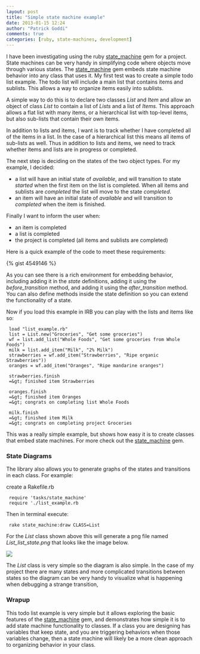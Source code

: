 ```yaml
---
layout: post
title: "Simple state machine example"
date: 2013-01-15 12:24
author: "Patrick Goddi"
comments: true
categories: [ruby, state-machines, development]
---
```

I have been investigating using the ruby [state_machine](https://github.com/pluginaweek/state_machine) gem for a project. State machines can be very handy in simplifying code where objects move through various states. The [state_machine](https://github.com/pluginaweek/state_machine) gem embeds state machine behavior into any class that uses it. My first test was to create a simple todo list example.  The todo list will include a main list that contains items and sublists.  This allows a way to organize items easily into sublists.

A simple way to do this is to declare two classes _List_ and _Item_ and allow an object of class _List_ to contain a list of _Lists_ and a list of _Items_. This approach allows a flat list with many items, or a hierarchical list with top-level items, but also sub-lists that contain their own items. 

In addition to lists and items, I want is to track whether I have completed all of the items in a list. In the case of a hierarchical list this means all items of sub-lists as well. Thus in addition to lists and items, we need to track whether items and lists are in progress or completed.

The next step is deciding on the states of the two object types. For my example, I decided:
* a list will have an initial state of _available_, and will transition to state _started_ when the first item on the list is completed. When all items and sublists are _completed_ the list will move to the state _completed_.
* an item will have an initial state of _available_ and will transition to _completed_ when the item is finished.

Finally I want to inform the user when:
* an item is completed
* a list is completed
* the project is completed (all items and sublists are completed)

Here is a quick example of the code to meet these requirements:

{% gist 4549146 %}

As you can see there is a rich environment for embedding behavior, including adding it in the _state_ definitions, adding it using the _before_transition_ method, and adding it using the _after_transition_ method. You can also define methods inside the state definition so you can extend the functionality of a state.

Now if you load this example in IRB you can play with the lists and items like so:

     load "list_example.rb"
     list = List.new("Groceries", "Get some groceries")
     wf = list.add_list("Whole Foods", "Get some groceries from Whole Foods")
     milk = list.add_item("Milk", "2% Milk")
     strawberries = wf.add_item("Strawberries", "Ripe organic Strawberries"))
     oranges = wf.add_item("Oranges", "Ripe mandarine oranges")

     strawberries.finish 
     =&gt; finished item Strawberries

     oranges.finish  
     =&gt; finished item Oranges
     =&gt; congrats on completing list Whole Foods

     milk.finish
     =&gt; finished item Milk
     =&gt; congrats on completing project Groceries


This was a really simple example, but shows how easy it is to create classes that embed state machines. For more check out the [state_machine](https://github.com/pluginaweek/state_machine) gem.


### State Diagrams

The library also allows you to generate graphs of the states and transitions in each class. For example:

create a Rakefile.rb

     require 'tasks/state_machine'
     require './list_example.rb

Then in terminal execute:

     rake state_machine:draw CLASS=List 

For the _List_ class shown above this will generate a png file named _List_list_state.png_ that looks like the image below.

![](http://media.tumblr.com/d78e332b4656b62dec36c2a2d2408a82/tumblr_inline_mgqav0Q8uW1qz562v.png)

The _List_ class is very simple so the diagram is also simple. In the case of my project there are many states and more complicated transitions between states so the diagram can be very handy to visualize what is happening when  debugging a strange transition,

### Wrapup

This todo list example is very simple but it allows exploring the basic features of the [state_machine](https://github.com/pluginaweek/state_machine) gem, and demonstrates how simple it is to add state machine functionality to classes.  If a class you are designing has variables that keep state, and you are triggering behaviors when those variables change, then a state machine will likely be a more clean approach to organizing behavior in your class. 